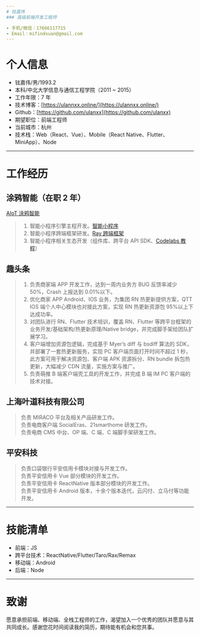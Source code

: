 ```yaml
---
# 铉嘉伟
### 高级前端开发工程师

- 手机/微信：17666117715
- Email：mifindxuan@gmail.com
---
```


# 个人信息

- 铉嘉伟/男/1993.2
- 本科/中北大学信息与通信工程学院（2011 ~ 2015）
- 工作年限：7 年
- 技术博客：[https://ulannxx.online/](https://ulannxx.online/)
- Github：[https://github.com/ulanxx](https://github.com/ulanxx)
- 期望职位：前端工程师
- 当前城市：杭州
- 技术栈：Web（React、Vue）、Mobile（React Native、Flutter、MiniApp）、Node

---

# 工作经历

## 涂鸦智能（在职 2 年）

[AIoT 涂鸦智能](https://www.tuya.com/cn/)

> 1. 智能小程序引擎主程开发。[智能小程序](https://developer.tuya.com/cn/miniapp/)
> 2. 智能小程序跨端框架研发。[Ray 跨端框架](https://developer.tuya.com/cn/ray)
> 3. 智能小程序相关生态开发（组件库、跨平台 API SDK、[Codelabs 教程](https://developer.tuya.com/cn/miniapp-codelabs)）

## 趣头条

> 1. 负责商家端 APP 开发工作，达到一周内业务方 BUG 反馈率减少 50%，Crash 上报达到 0.01%以下。<br>
> 2. 优化商家 APP Android、IOS 业务，为集团 RN 热更新提供方案，QTT IOS 端个人中心模块也对接此方案，实现 RN 热更新资源包 95%以上下达成功率。<br>
> 3. 对团队进行 RN、Flutter 技术培训，覆盖 RN、Flutter 等跨平台框架的业务开发/基础架构/热更新原理/Native bridge，并完成脚手架给团队扩展学习。<br>
> 4. 客户端增加资源包逻辑，完成基于 Myer’s diff 与 bsdiff 算法的 SDK，并部署了一套热更新服务，实现 PC 客户端页面打开时间不超过 1 秒，此方案可用于解决资源包、客户端 APK 资源拆分、RN bundle 拆包热更新，大幅减少 CDN 流量，实施方案与推广。<br>
> 5. 负责萌推 B 端客户端壳工具的开发工作，并完成 B 端 IM PC 客户端的技术对接。<br>

## 上海叶道科技有限公司

> 负责 MIRACO 平台及相关产品研发工作。<br>
> 负责电商客户端 SocialEras、21smarthome 研发工作。<br>
> 负责电商 CMS 中台、OP 端、C 端、C 端脚手架研发工作。

## 平安科技

> 负责口袋银行平安信用卡模块对接与开发工作。<br>
> 负责平安信用卡 Vue 部分模块的开发工作。<br>
> 负责平安信用卡 ReactNative 版本部分模块的开发工作。<br>
> 负责平安信用卡 Android 版本，十余个版本迭代，云闪付、立马付等功能开发。

---

# 技能清单

- 前端：JS
- 跨平台技术：ReactNative/Flutter/Taro/Rax/Remax
- 移动端：Android
- 后端：Node

---

# 致谢

愿意承担前端、移动端、全栈工程师的工作，渴望加入一个优秀的团队并愿意与其共同成长。感谢您花时间阅读我的简历，期待能有机会和您共事。

